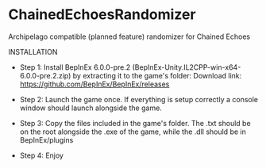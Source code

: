 # ChainedEchoesRandomizer
Archipelago compatible (planned feature) randomizer for Chained Echoes

INSTALLATION

- Step 1: Install BepInEx 6.0.0-pre.2 (BepInEx-Unity.IL2CPP-win-x64-6.0.0-pre.2.zip) by extracting it to the game's folder:
	Download link: https://github.com/BepInEx/BepInEx/releases

- Step 2: Launch the game once. If everything is setup correctly a console window should launch alongside the game.

- Step 3: Copy the files included in the game's folder. The .txt should be on the root alongside the .exe of the game, while the .dll should be in BepInEx/plugins

- Step 4: Enjoy
